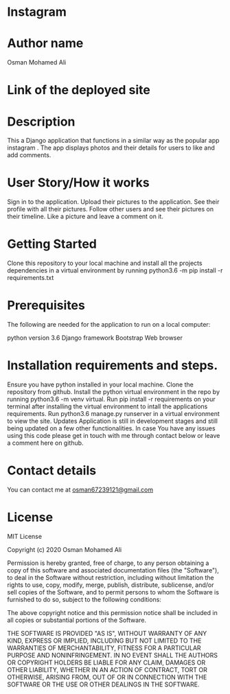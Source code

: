 # Instagram

# Author name

Osman Mohamed Ali

# Link of the deployed site



# Description

This a Django application that functions in a similar way as the popular app instagram . The app displays photos and their details for users to like and add comments.

# User Story/How it works

Sign in to the application.
Upload their pictures to the application.
See their profile with all their pictures.
Follow other users and see their pictures on their timeline.
Like a picture and leave a comment on it.

# Getting Started

Clone this repository to your local machine and install all the projects dependencies in a virtual environment by running python3.6 -m pip install -r requirements.txt

# Prerequisites

The following are needed for the application to run on a local computer:

python version 3.6
Django framework
Bootstrap
Web browser

# Installation requirements and steps.

Ensure you have python installed in your local machine.
Clone the repository from github.
Install the python virtual environment in the repo by running python3.6 -m venv virtual.
Run pip install -r requirements on your terminal after installing the virtual environment to intall the applications requirements.
Run python3.6 manage.py runserver in a virtual environment to view the site.
Updates
Application is still in development stages and still being updated on a few other functionalities. In case You have any issues using this code please get in touch with me through contact below or leave a comment here on github.

# Contact details

You can contact me at osman67239121@gmail.com


# License

 
MIT License

Copyright (c) 2020 Osman Mohamed Ali

Permission is hereby granted, free of charge, to any person obtaining a copy
of this software and associated documentation files (the "Software"), to deal
in the Software without restriction, including without limitation the rights
to use, copy, modify, merge, publish, distribute, sublicense, and/or sell
copies of the Software, and to permit persons to whom the Software is
furnished to do so, subject to the following conditions:

The above copyright notice and this permission notice shall be included in all
copies or substantial portions of the Software.

THE SOFTWARE IS PROVIDED "AS IS", WITHOUT WARRANTY OF ANY KIND, EXPRESS OR
IMPLIED, INCLUDING BUT NOT LIMITED TO THE WARRANTIES OF MERCHANTABILITY,
FITNESS FOR A PARTICULAR PURPOSE AND NONINFRINGEMENT. IN NO EVENT SHALL THE
AUTHORS OR COPYRIGHT HOLDERS BE LIABLE FOR ANY CLAIM, DAMAGES OR OTHER
LIABILITY, WHETHER IN AN ACTION OF CONTRACT, TORT OR OTHERWISE, ARISING FROM,
OUT OF OR IN CONNECTION WITH THE SOFTWARE OR THE USE OR OTHER DEALINGS IN THE
SOFTWARE.